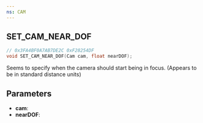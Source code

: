 ```yaml
---
ns: CAM
---
```

## SET_CAM_NEAR_DOF

```c
// 0x3FA4BF0A7AB7DE2C 0xF28254DF
void SET_CAM_NEAR_DOF(Cam cam, float nearDOF);
```

Seems to specify when the camera should start being in focus. (Appears to be in standard distance units)

## Parameters
* **cam**: 
* **nearDOF**: 

